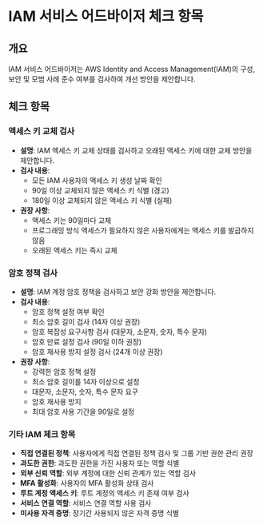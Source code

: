 # IAM 서비스 어드바이저 체크 항목

## 개요
IAM 서비스 어드바이저는 AWS Identity and Access Management(IAM)의 구성, 보안 및 모범 사례 준수 여부를 검사하여 개선 방안을 제안합니다.

## 체크 항목

### 액세스 키 교체 검사
- **설명**: IAM 액세스 키 교체 상태를 검사하고 오래된 액세스 키에 대한 교체 방안을 제안합니다.
- **검사 내용**:
  - 모든 IAM 사용자의 액세스 키 생성 날짜 확인
  - 90일 이상 교체되지 않은 액세스 키 식별 (경고)
  - 180일 이상 교체되지 않은 액세스 키 식별 (실패)
- **권장 사항**:
  - 액세스 키는 90일마다 교체
  - 프로그래밍 방식 액세스가 필요하지 않은 사용자에게는 액세스 키를 발급하지 않음
  - 오래된 액세스 키는 즉시 교체

### 암호 정책 검사
- **설명**: IAM 계정 암호 정책을 검사하고 보안 강화 방안을 제안합니다.
- **검사 내용**:
  - 암호 정책 설정 여부 확인
  - 최소 암호 길이 검사 (14자 이상 권장)
  - 암호 복잡성 요구사항 검사 (대문자, 소문자, 숫자, 특수 문자)
  - 암호 만료 설정 검사 (90일 이하 권장)
  - 암호 재사용 방지 설정 검사 (24개 이상 권장)
- **권장 사항**:
  - 강력한 암호 정책 설정
  - 최소 암호 길이를 14자 이상으로 설정
  - 대문자, 소문자, 숫자, 특수 문자 요구
  - 암호 재사용 방지
  - 최대 암호 사용 기간을 90일로 설정

### 기타 IAM 체크 항목
- **직접 연결된 정책**: 사용자에게 직접 연결된 정책 검사 및 그룹 기반 권한 관리 권장
- **과도한 권한**: 과도한 권한을 가진 사용자 또는 역할 식별
- **외부 신뢰 역할**: 외부 계정에 대한 신뢰 관계가 있는 역할 검사
- **MFA 활성화**: 사용자의 MFA 활성화 상태 검사
- **루트 계정 액세스 키**: 루트 계정의 액세스 키 존재 여부 검사
- **서비스 연결 역할**: 서비스 연결 역할 사용 검사
- **미사용 자격 증명**: 장기간 사용되지 않은 자격 증명 식별